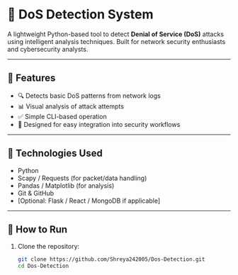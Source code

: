

# 🚨 DoS Detection System

A lightweight Python-based tool to detect **Denial of Service (DoS)** attacks using intelligent analysis techniques. Built for network security enthusiasts and cybersecurity analysts.

---

## 📌 Features

- 🔍 Detects basic DoS patterns from network logs
- 📊 Visual analysis of attack attempts
- ✅ Simple CLI-based operation
- 🧠 Designed for easy integration into security workflows

---

## 🧠 Technologies Used

- Python
- Scapy / Requests (for packet/data handling)
- Pandas / Matplotlib (for analysis)
- Git & GitHub
- [Optional: Flask / React / MongoDB if applicable]

---

## 🚀 How to Run

1. Clone the repository:
   ```bash
   git clone https://github.com/Shreya242005/Dos-Detection.git
   cd Dos-Detection
